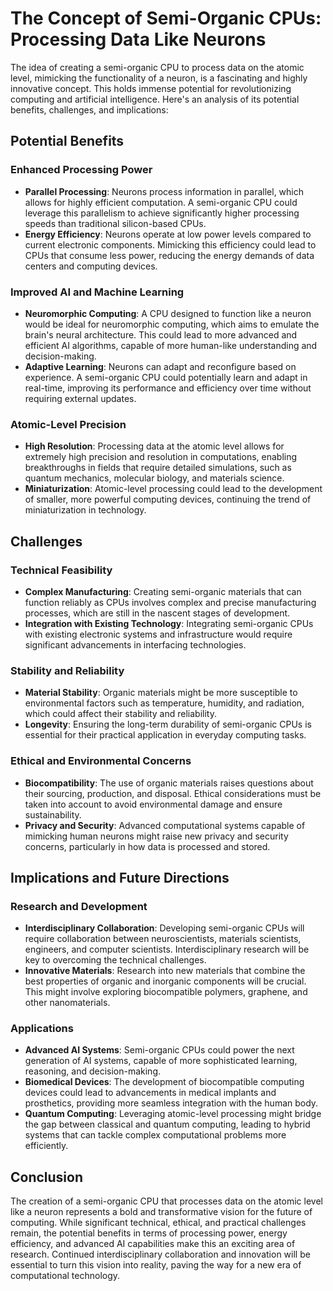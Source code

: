 # The Concept of Semi-Organic CPUs: Processing Data Like Neurons

The idea of creating a semi-organic CPU to process data on the atomic level, mimicking the functionality of a neuron, is
a fascinating and highly innovative concept. This holds immense potential for revolutionizing computing and artificial
intelligence. Here's an analysis of its potential benefits, challenges, and implications:

## Potential Benefits

### Enhanced Processing Power

- **Parallel Processing**: Neurons process information in parallel, which allows for highly efficient computation. A
  semi-organic CPU could leverage this parallelism to achieve significantly higher processing speeds than traditional
  silicon-based CPUs.
- **Energy Efficiency**: Neurons operate at low power levels compared to current electronic components. Mimicking this
  efficiency could lead to CPUs that consume less power, reducing the energy demands of data centers and computing
  devices.

### Improved AI and Machine Learning

- **Neuromorphic Computing**: A CPU designed to function like a neuron would be ideal for neuromorphic computing, which
  aims to emulate the brain's neural architecture. This could lead to more advanced and efficient AI algorithms,
  capable of more human-like understanding and decision-making.
- **Adaptive Learning**: Neurons can adapt and reconfigure based on experience. A semi-organic CPU could potentially
  learn and adapt in real-time, improving its performance and efficiency over time without requiring external updates.

### Atomic-Level Precision

- **High Resolution**: Processing data at the atomic level allows for extremely high precision and resolution in
  computations, enabling breakthroughs in fields that require detailed simulations, such as quantum mechanics, molecular
  biology, and materials science.
- **Miniaturization**: Atomic-level processing could lead to the development of smaller, more powerful computing
  devices, continuing the trend of miniaturization in technology.

## Challenges

### Technical Feasibility

- **Complex Manufacturing**: Creating semi-organic materials that can function reliably as CPUs involves complex and
  precise manufacturing processes, which are still in the nascent stages of development.
- **Integration with Existing Technology**: Integrating semi-organic CPUs with existing electronic systems and
  infrastructure would require significant advancements in interfacing technologies.

### Stability and Reliability

- **Material Stability**: Organic materials might be more susceptible to environmental factors such as temperature,
  humidity, and radiation, which could affect their stability and reliability.
- **Longevity**: Ensuring the long-term durability of semi-organic CPUs is essential for their practical application in
  everyday computing tasks.

### Ethical and Environmental Concerns

- **Biocompatibility**: The use of organic materials raises questions about their sourcing, production, and disposal.
  Ethical considerations must be taken into account to avoid environmental damage and ensure sustainability.
- **Privacy and Security**: Advanced computational systems capable of mimicking human neurons might raise new privacy
  and security concerns, particularly in how data is processed and stored.

## Implications and Future Directions

### Research and Development

- **Interdisciplinary Collaboration**: Developing semi-organic CPUs will require collaboration between neuroscientists,
  materials scientists, engineers, and computer scientists. Interdisciplinary research will be key to overcoming the
  technical challenges.
- **Innovative Materials**: Research into new materials that combine the best properties of organic and inorganic
  components will be crucial. This might involve exploring biocompatible polymers, graphene, and other nanomaterials.

### Applications

- **Advanced AI Systems**: Semi-organic CPUs could power the next generation of AI systems, capable of more
  sophisticated learning, reasoning, and decision-making.
- **Biomedical Devices**: The development of biocompatible computing devices could lead to advancements in medical
  implants and prosthetics, providing more seamless integration with the human body.
- **Quantum Computing**: Leveraging atomic-level processing might bridge the gap between classical and quantum
  computing, leading to hybrid systems that can tackle complex computational problems more efficiently.

## Conclusion

The creation of a semi-organic CPU that processes data on the atomic level like a neuron represents a bold and
transformative vision for the future of computing. While significant technical, ethical, and practical challenges
remain, the potential benefits in terms of processing power, energy efficiency, and advanced AI capabilities make this
an exciting area of research. Continued interdisciplinary collaboration and innovation will be essential to turn this
vision into reality, paving the way for a new era of computational technology.
